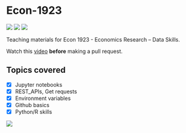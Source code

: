 # Econ-1923
<img src='https://img.shields.io/github/issues-pr/ArieBeresteanu/Econ-1923.svg'> <img src='https://img.shields.io/github/issues-pr-closed/ArieBeresteanu/Econ-1923.svg'> <img src='https://img.shields.io/github/forks/ArieBeresteanu/Econ-1923.svg'>

Teaching materials for Econ 1923 - Economics Research – Data Skills.

Watch this [video](https://pitt.hosted.panopto.com/Panopto/Pages/Viewer.aspx?id=1ec1b879-6f72-4bb3-b5ef-ae33001dd9ba) **before** making a pull request.
## Topics covered

- [x] Jupyter notebooks
- [x] REST_APIs, Get requests
- [x] Environment variables
- [X] Github basics
- [X] Python/R skills

<img src='https://img.shields.io/badge/Made%20with-Markdown-1f425f.svg'>
